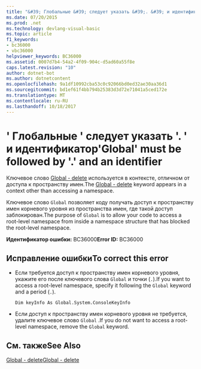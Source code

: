 ```yaml
---
title: "&#39; Глобальные &#39; следует указать &#39;. &#39; и идентификатор"
ms.date: 07/20/2015
ms.prod: .net
ms.technology: devlang-visual-basic
ms.topic: article
f1_keywords:
- bc36000
- vbc36000
helpviewer_keywords: BC36000
ms.assetid: 0007d7b4-54a2-4f09-904c-d5ad60a55f8e
caps.latest.revision: "10"
author: dotnet-bot
ms.author: dotnetcontent
ms.openlocfilehash: 9a1df10992cba53c0c92066bd0ed32ae30aa36d1
ms.sourcegitcommit: bd1ef61f4bb794b25383d3d72e71041a5ced172e
ms.translationtype: MT
ms.contentlocale: ru-RU
ms.lasthandoff: 10/18/2017
---
```

# <a name="39global39-must-be-followed-by-3939-and-an-identifier"></a><span data-ttu-id="054af-102">&#39; Глобальные &#39; следует указать &#39;. &#39; и идентификатор</span><span class="sxs-lookup"><span data-stu-id="054af-102">&#39;Global&#39; must be followed by &#39;.&#39; and an identifier</span></span>
<span data-ttu-id="054af-103">Ключевое слово [Global - delete](http://msdn.microsoft.com/en-us/18c8ba14-40f6-4978-8096-6a5852324635) используется в контексте, отличном от доступа к пространству имен.</span><span class="sxs-lookup"><span data-stu-id="054af-103">The [Global - delete](http://msdn.microsoft.com/en-us/18c8ba14-40f6-4978-8096-6a5852324635) keyword appears in a context other than accessing a namespace.</span></span>  
  
 <span data-ttu-id="054af-104">Ключевое слово `Global` позволяет коду получать доступ к пространству имен корневого уровня из пространства имен, где такой доступ заблокирован.</span><span class="sxs-lookup"><span data-stu-id="054af-104">The purpose of `Global` is to allow your code to access a root-level namespace from inside a namespace structure that has blocked the root-level namespace.</span></span>  
  
 <span data-ttu-id="054af-105">**Идентификатор ошибки:** BC36000</span><span class="sxs-lookup"><span data-stu-id="054af-105">**Error ID:** BC36000</span></span>  
  
## <a name="to-correct-this-error"></a><span data-ttu-id="054af-106">Исправление ошибки</span><span class="sxs-lookup"><span data-stu-id="054af-106">To correct this error</span></span>  
  
-   <span data-ttu-id="054af-107">Если требуется доступ к пространству имен корневого уровня, укажите его после ключевого слова `Global` и точки (`.`).</span><span class="sxs-lookup"><span data-stu-id="054af-107">If you want to access a root-level namespace, specify it following the `Global` keyword and a period (`.`).</span></span>  
  
    ```  
    Dim keyInfo As Global.System.ConsoleKeyInfo  
    ```  
  
-   <span data-ttu-id="054af-108">Если доступ к пространству имен корневого уровня не требуется, удалите ключевое слово `Global` .</span><span class="sxs-lookup"><span data-stu-id="054af-108">If you do not want to access a root-level namespace, remove the `Global` keyword.</span></span>  
  
## <a name="see-also"></a><span data-ttu-id="054af-109">См. также</span><span class="sxs-lookup"><span data-stu-id="054af-109">See Also</span></span>  
 [<span data-ttu-id="054af-110">Global - delete</span><span class="sxs-lookup"><span data-stu-id="054af-110">Global - delete</span></span>](http://msdn.microsoft.com/en-us/18c8ba14-40f6-4978-8096-6a5852324635)
